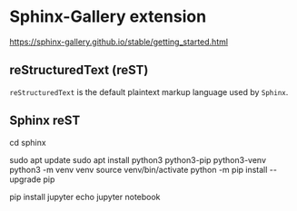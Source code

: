 # Sphinx-Gallery extension

https://sphinx-gallery.github.io/stable/getting_started.html

## reStructuredText (reST) 

`reStructuredText` is the default plaintext markup language used by `Sphinx`.

## Sphinx reST 



cd sphinx 
 
sudo apt update
sudo apt install python3 python3-pip python3-venv 
python3 -m venv venv 
source venv/bin/activate
python -m pip install --upgrade pip

pip install jupyter
echo jupyter notebook


 
